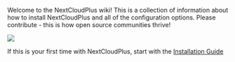 Welcome to the NextCloudPlus wiki! This is a collection of information about how to install NextCloudPlus and all of the configuration options. Please contribute - this is how open source communities thrive! 

![](https://camo.githubusercontent.com/4f384c9344f2deded0ade5f65890a114af8f834e/68747470733a2f2f6f776e796f7572626974732e636f6d2f77702d636f6e74656e742f75706c6f6164732f323031372f31312f6e63702d7371756172652e706e67)

If this is your first time with NextCloudPlus, start with the [Installation Guide](https://github.com/nextcloud/nextcloudpi/wiki/How-to-install-NextCloudPlus)
